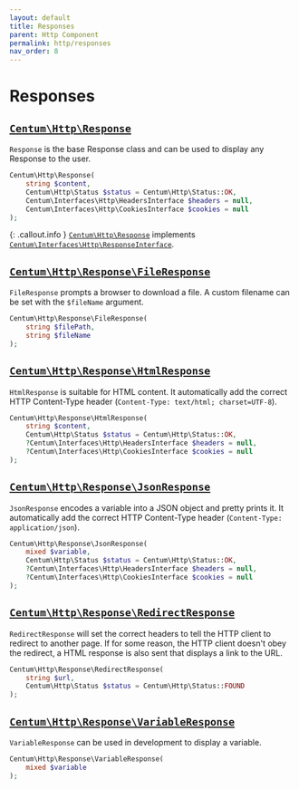 ```yaml
---
layout: default
title: Responses
parent: Http Component
permalink: http/responses
nav_order: 8
---
```




# Responses

## [`Centum\Http\Response`](https://github.com/SidRoberts/centum/tree/development/src/Http/Response.php)

`Response` is the base Response class and can be used to display any Response to the user.

```php
Centum\Http\Response(
    string $content,
    Centum\Http\Status $status = Centum\Http\Status::OK,
    Centum\Interfaces\Http\HeadersInterface $headers = null,
    Centum\Interfaces\Http\CookiesInterface $cookies = null
);
```

{: .callout.info }
[`Centum\Http\Response`](https://github.com/SidRoberts/centum/blob/main/src/Http/Response.php) implements [`Centum\Interfaces\Http\ResponseInterface`](https://github.com/SidRoberts/centum/blob/main/src/Interfaces/Http/ResponseInterface.php).



## [`Centum\Http\Response\FileResponse`](https://github.com/SidRoberts/centum/tree/development/src/Http/Response/FileResponse.php)

`FileResponse` prompts a browser to download a file.
A custom filename can be set with the `$fileName` argument.

```php
Centum\Http\Response\FileResponse(
    string $filePath,
    string $fileName
);
```



## [`Centum\Http\Response\HtmlResponse`](https://github.com/SidRoberts/centum/tree/development/src/Http/Response/HtmlResponse.php)

`HtmlResponse` is suitable for HTML content.
It automatically add the correct HTTP Content-Type header (`Content-Type: text/html; charset=UTF-8`).

```php
Centum\Http\Response\HtmlResponse(
    string $content,
    Centum\Http\Status $status = Centum\Http\Status::OK,
    ?Centum\Interfaces\Http\HeadersInterface $headers = null,
    ?Centum\Interfaces\Http\CookiesInterface $cookies = null
);
```



## [`Centum\Http\Response\JsonResponse`](https://github.com/SidRoberts/centum/tree/development/src/Http/Response/JsonResponse.php)

`JsonResponse` encodes a variable into a JSON object and pretty prints it.
It automatically add the correct HTTP Content-Type header (`Content-Type: application/json`).

```php
Centum\Http\Response\JsonResponse(
    mixed $variable,
    Centum\Http\Status $status = Centum\Http\Status::OK,
    ?Centum\Interfaces\Http\HeadersInterface $headers = null,
    ?Centum\Interfaces\Http\CookiesInterface $cookies = null
);
```



## [`Centum\Http\Response\RedirectResponse`](https://github.com/SidRoberts/centum/tree/development/src/Http/Response/RedirectResponse.php)

`RedirectResponse` will set the correct headers to tell the HTTP client to redirect to another page.
If for some reason, the HTTP client doesn't obey the redirect, a HTML response is also sent that displays a link to the URL.

```php
Centum\Http\Response\RedirectResponse(
    string $url,
    Centum\Http\Status $status = Centum\Http\Status::FOUND
);
```



## [`Centum\Http\Response\VariableResponse`](https://github.com/SidRoberts/centum/tree/development/src/Http/Response/VariableResponse.php)

`VariableResponse` can be used in development to display a variable.

```php
Centum\Http\Response\VariableResponse(
    mixed $variable
);
```
